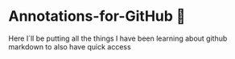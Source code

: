 # Annotations-for-GitHub 🚀

Here I´ll be putting all the things I have been learning about github markdown to also have quick access
